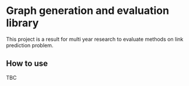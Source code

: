 # Graph generation and evaluation library

This project is a result for multi year research to evaluate methods on link prediction problem.

## How to use

TBC